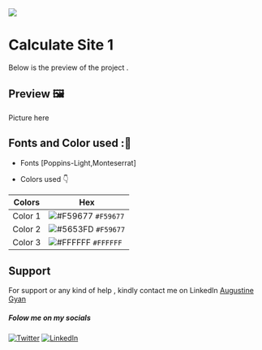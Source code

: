 <img src="https://img.shields.io/badge/Landing%20Pages-Beginner%20Friendly-blue">

# Calculate Site 1
Below is the preview of the project .


## Preview :framed_picture:


Picture here

## Fonts and Color used ::art:
- Fonts [Poppins-Light,Monteserrat]
  
- Colors used :point_down:



| Colors             | Hex                                                                |
| ----------------- | ------------------------------------------------------------------ |
|  Color 1| ![#F59677](https://via.placeholder.com/10/F59677/F59677.png) `#F59677` |
|  Color 2| ![#5653FD](https://via.placeholder.com/10/5653FD/5653FD.png) `#F59677` |
|  Color 3| ![#FFFFFF](https://via.placeholder.com/10/FFFFFF/FFFFFF.png) `#FFFFFF` |





## Support

For support or any kind of help , kindly contact me on LinkedIn [Augustine Gyan](https://www.linkedin.com/in/augustinegyan/) 

##### Folow me on my socials
<a href="https://www.twitter.com/AugustineGyan7" target="_blank"><img src="https://img.shields.io/badge/Twitter-%230077B5.svg?&style=flat-square&logo=twitter&logoColor=white" alt="Twitter"></a>
<a href="https://www.linkedin.com/in/augustinegyan/" target="_blank"><img src="https://img.shields.io/badge/LinkedIn-%230077B5.svg?&style=flat-square&logo=linkedin&logoColor=white" alt="LinkedIn"></a>

